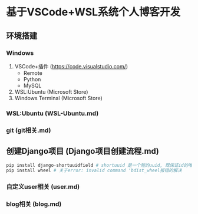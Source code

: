 # 基于VSCode+WSL系统个人博客开发

## 环境搭建

### Windows

1. VSCode+插件 (<https://code.visualstudio.com/>)
    - Remote
    - Python
    - MySQL
2. WSL:Ubuntu (Microsoft Store)
3. Windows Terminal (Microsoft Store)

### WSL:Ubuntu (WSL-Ubuntu.md)

### git (git相关.md)

## 创建Django项目 (Django项目创建流程.md)

```python
pip install django-shortuuidfield # shortuuid 是一个短的uuid, 既保证id的唯一性, 字符又不算太长
pip install wheel # 关于error: invalid command 'bdist_wheel报错的解决
```

### 自定义user相关 (user.md)

### blog相关 (blog.md)
